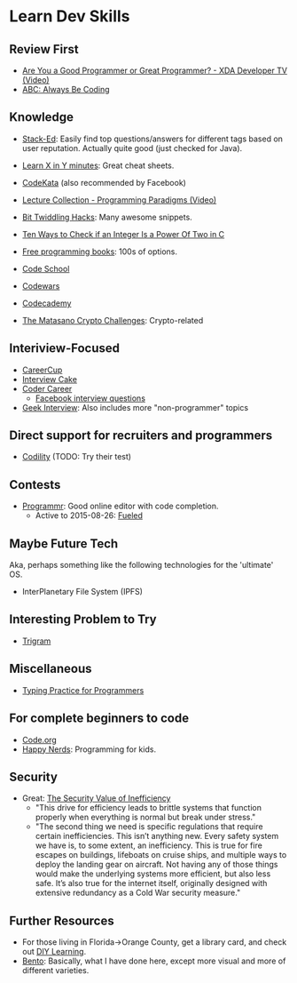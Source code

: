# Learn Dev Skills #


## Review First ##
- [Are You a Good Programmer or Great Programmer? - XDA Developer TV  (Video)](http://www.xda-developers.com/careers-in-android-are-you-a-good-programmer-or-great-programmer-xda-developer-tv/)
- [ABC: Always Be Coding](https://medium.com/@davidbyttow/abc-always-be-coding-d5f8051afce2)


## Knowledge ##
- [Stack-Ed](http://www.stack-ed.com/): Easily find top questions/answers for different tags based on user reputation. Actually quite good (just checked for Java).
- [Learn X in Y minutes](http://learnxinyminutes.com/): Great cheat sheets.
- [CodeKata](http://codekata.com/) (also recommended by Facebook)
- [Lecture Collection - Programming Paradigms (Video)](https://www.youtube.com/view_play_list?p=9D558D49CA734A02)
- [Bit Twiddling Hacks](http://graphics.stanford.edu/~seander/bithacks.html): Many awesome snippets.
- [Ten Ways to Check if an Integer Is a Power Of Two in C](http://www.exploringbinary.com/ten-ways-to-check-if-an-integer-is-a-power-of-two-in-c/)
- [Free programming books](https://github.com/vhf/free-programming-books/blob/master/free-programming-books.md): 100s of options.

- [Code School](https://www.codeschool.com/)
- [Codewars](http://www.codewars.com/)
- [Codecademy](https://www.codecademy.com/)
- [The Matasano Crypto Challenges](http://cryptopals.com/): Crypto-related


## Interiview-Focused ##
- [CareerCup](http://www.careercup.com/)
- [Interview Cake](https://www.interviewcake.com/)
- [Coder Career](http://codercareer.blogspot.com/)
  - [Facebook interview questions](http://codercareer.blogspot.com/p/facebook-interview-questions.html)
- [Geek Interview](http://www.geekinterview.com/): Also includes more "non-programmer" topics


## Direct support for recruiters and programmers ##
- [Codility](https://codility.com/programmers/) (TODO: Try their test)


## Contests ##
- [Programmr](http://www.programmr.com/): Good online editor with code completion.
  - Active to 2015-08-26: [Fueled](http://www.programmr.com//FUELED-Programming-Contest)


## Maybe Future Tech
Aka, perhaps something like the following technologies for the 'ultimate' OS.
- InterPlanetary File System (IPFS)


## Interesting Problem to Try ##
- [Trigram](http://codekata.com/kata/kata14-tom-swift-under-the-milkwood/)


## Miscellaneous ##
- [Typing Practice for Programmers](https://typing.io/)


## For complete beginners to code ##
- [Code.org](https://code.org/)
- [Happy Nerds](http://www.happynerds.net/): Programming for kids.


## Security
- Great: [The Security Value of Inefficiency](https://www.schneier.com/blog/archives/2020/07/the_security_va.html)
    - "This drive for efficiency leads to brittle systems that function properly when everything is normal but break under stress."
    - "The second thing we need is specific regulations that require certain inefficiencies. This isn’t anything new. Every safety system we have is, to some extent, an inefficiency. This is true for fire escapes on buildings, lifeboats on cruise ships, and multiple ways to deploy the landing gear on aircraft. Not having any of those things would make the underlying systems more efficient, but also less safe. It’s also true for the internet itself, originally designed with extensive redundancy as a Cold War security measure."



## Further Resources ##
- For those living in Florida->Orange County, get a library card, and check out [DIY Learning](http://www.ocls.info/programs/diylearning/default.asp).
- [Bento](https://www.bento.io/): Basically, what I have done here, except more visual and more of different varieties.
